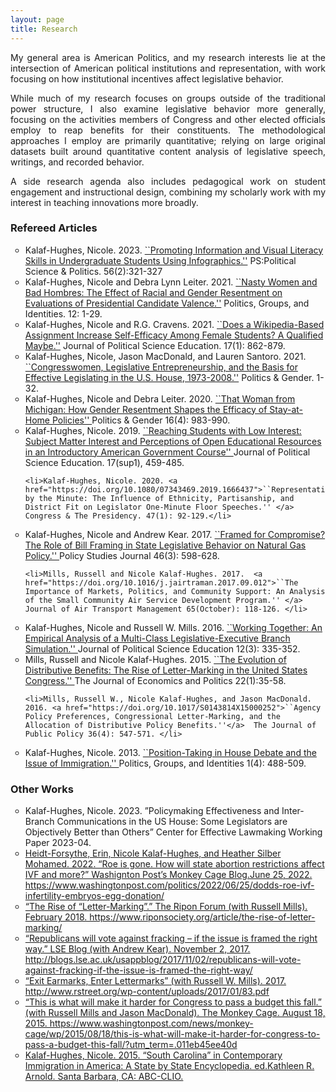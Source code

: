 ```yaml
---
layout: page
title: Research
---
```


<p align="justify"> My general area is American Politics, and my research interests lie at the intersection of American political institutions and representation, with work focusing on how institutional incentives affect legislative behavior.  </p>

<p align="justify"> While much of my research focuses on groups outside of the traditional power structure, I also examine legislative behavior more generally, focusing on the activities members of Congress and other elected officials employ to reap benefits for their constituents. The methodological approaches I employ are primarily quantitative; relying on large original datasets built around quantitative content analysis of legislative speech, writings, and recorded behavior.  </p>

<p align="justify"> A side research agenda also includes pedagogical work on student engagement and instructional design, combining my scholarly work with my interest in teaching innovations more broadly. </p>


### Refereed Articles

<ul style="list-style-type:circle;">
  
  <li>Kalaf-Hughes, Nicole. 2023.  <a href="https://doi.org/10.1017/S1049096522001214">``Promoting Information and Visual Literacy Skills in Undergraduate Students Using Infographics.''</a> PS:Political Science & Politics. 56(2):321-327 </li>
  
  <li>Kalaf-Hughes, Nicole and Debra Lynn Leiter. 2021. <a href="https://doi.org/10.1080/21565503.2021.2010575">``Nasty Women and Bad Hombres: The Effect of Racial and Gender Resentment on Evaluations of Presidential Candidate Valence.''</a> Politics, Groups, and Identities. 12: 1-29. </li>

  <li>Kalaf-Hughes, Nicole and R.G. Cravens. 2021. <a href="https://doi.org/10.1080/15512169.2021.1921586">``Does a Wikipedia-Based Assignment Increase Self-Efficacy Among Female Students? A Qualified Maybe.''</a> Journal of Political Science Education. 17(1): 862-879. </li>

  <li>Kalaf-Hughes, Nicole, Jason MacDonald, and Lauren Santoro. 2021. <a href="https://doi.org/10.1017/S1743923X21000015">``Congresswomen, Legislative Entrepreneurship, and the Basis for Effective Legislating in the U.S. House, 1973-2008.''</a>  Politics & Gender. 1-32. </li>

  <li>Kalaf-Hughes, Nicole and Debra Leiter. 2020. <a href="https://doi.org/10.1017/S1743923X20000392">``That Woman from Michigan: How Gender Resentment Shapes the Efficacy of Stay-at-Home Policies'' </a> Politics & Gender 16(4): 983-990. </li>

  <li>Kalaf-Hughes, Nicole. 2019. <a href="https://doi.org/10.1080/15512169.2019.16945302">``Reaching Students with Low Interest: Subject Matter Interest and Perceptions of Open Educational Resources in an Introductory American Government Course'' </a> Journal of Political Science Education. 17(sup1), 459-485.</li>

    <li>Kalaf-Hughes, Nicole. 2020. <a href="https://doi.org/10.1080/07343469.2019.1666437">``Representation by the Minute: The Influence of Ethnicity, Partisanship, and District Fit on Legislator One-Minute Floor Speeches.'' </a>  Congress & The Presidency. 47(1): 92-129.</li>

  <li>Kalaf-Hughes, Nicole and Andrew Kear. 2017. <a href="https://doi.org/10.1111/psj.12208">``Framed for Compromise? The Role of Bill Framing in State Legislative Behavior on Natural Gas Policy.'' </a>  Policy Studies Journal 46(3): 598-628.  </li>

    <li>Mills, Russell and Nicole Kalaf-Hughes. 2017.  <a href="https://doi.org/10.1016/j.jairtraman.2017.09.012">``The Importance of Markets, Politics, and Community Support: An Analysis of the Small Community Air Service Development Program.'' </a>  Journal of Air Transport Management 65(October): 118-126. </li>

  <li>Kalaf-Hughes, Nicole and Russell W. Mills. 2016. <a href="https://doi.org/10.1080/15512169.2015.1111801">``Working Together: An Empirical Analysis of a Multi-Class Legislative-Executive Branch Simulation.'' </a>  Journal of Political Science Education 12(3): 335-352.  </li>

   <li>Mills, Russell and Nicole Kalaf-Hughes. 2015.  <a href="https://doi.org/10.59604/1046-2309.1002">``The Evolution of Distributive Benefits: The Rise of Letter-Marking in the United States Congress.'' </a>  The Journal of Economics and Politics 22(1):35-58. </li>

    <li>Mills, Russell W., Nicole Kalaf-Hughes, and Jason MacDonald. 2016. <a href="https://doi.org/10.1017/S0143814X15000252">``Agency Policy Preferences, Congressional Letter-Marking, and the Allocation of Distributive Policy Benefits.''</a>  The Journal of Public Policy 36(4): 547-571. </li>

  <li>Kalaf-Hughes, Nicole. 2013. <a href="https://doi.org/10.1080/21565503.2013.842490">``Position-Taking in House Debate and the Issue of Immigration.'' </a>  Politics, Groups, and Identities 1(4): 488-509. </li>


</ul>

### Other Works

<ul style="list-style-type:circle;">

 <li>Kalaf-Hughes, Nicole. 2023. ”Policymaking Effectiveness and Inter-Branch Communications in the US House: Some Legislators are Objectively Better than Others” Center for Effective Lawmaking Working Paper 2023-04. <a href="https://thelawmakers.org/wp-content/uploads/2023/06/K-H_FullPaper_CEL_5.3.23.pdf"</a> </li>

 <li>Heidt-Forsythe, Erin, Nicole Kalaf-Hughes, and Heather Silber Mohamed. 2022. “Roe is gone. How will state abortion restrictions affect IVF and more?”
Washignton Post’s Monkey Cage Blog.June 25, 2022. https://www.washingtonpost.com/politics/2022/06/25/dodds-roe-ivf-infertility-embryos-egg-donation/ </li>

 <li>“The Rise of “Letter-Marking”.” The Ripon Forum (with Russell Mills). February 2018. https://www.riponsociety.org/article/the-rise-of-letter-marking/ </li>

 <li>“Republicans will vote against fracking – if the issue is framed the right way.” LSE Blog (with Andrew Kear). November 2, 2017.
http://blogs.lse.ac.uk/usappblog/2017/11/02/republicans-will-vote-against-fracking-if-the-issue-is-framed-the-right-way/ </li>

 <li>“Exit Earmarks, Enter Lettermarks” (with Russell W. Mills). 2017. http://www.rstreet.org/wp-content/uploads/2017/01/83.pdf </li>

 <li>“This is what will make it harder for Congress to pass a budget this fall.” (with Russell Mills and Jason MacDonald). The Monkey Cage. August 18, 2015.
https://www.washingtonpost.com/news/monkey-cage/wp/2015/08/18/this-is-what-will-make-it-harder-for-congress-to-pass-a-budget-this-fall/?utm_term=.011eb45ee40d </li>

 <li>Kalaf-Hughes, Nicole. 2015. “South Carolina” in Contemporary Immigration in America: A State by State Encyclopedia. ed.Kathleen R. Arnold. Santa Barbara, CA: ABC-CLIO. </li>




</ul>
  
